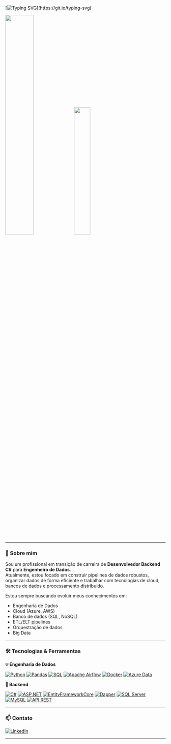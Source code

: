 [![Typing SVG](https://readme-typing-svg.herokuapp.com?font=Montserrat&weight=800&pause=1000&color=A456F7&center=false&vCenter=false&width=800&lines=Hygor+%7C+Data+Engineer;Seja+bem-vindo(a)+ao+meu+perfil+GitHub!)](https://git.io/typing-svg)

<div>
  <picture>
    <source srcset="https://github-readme-stats.vercel.app/api?username=HygorSX&show_icons=true&theme=midnight-purple"/>
    <img width="42%" src="https://github-readme-stats.vercel.app/api?username=HygorSX&show_icons=true" />
  </picture>
  <img width="32%" src="https://github-readme-stats.vercel.app/api/top-langs/?username=HygorSX&layout=compact&theme=midnight-purple" />
</div>

---

### 🚀 Sobre mim

Sou um profissional em transição de carreira de **Desenvolvedor Backend C#** para **Engenheiro de Dados**.  
Atualmente, estou focado em construir pipelines de dados robustos, organizar dados de forma eficiente e trabalhar com tecnologias de cloud, bancos de dados e processamento distribuído.

Estou sempre buscando evoluir meus conhecimentos em:
- Engenharia de Dados
- Cloud (Azure, AWS)
- Banco de dados (SQL, NoSQL)
- ETL/ELT pipelines
- Orquestração de dados
- Big Data

---

### 🛠️ Tecnologias & Ferramentas

**💡 Engenharia de Dados**

[![Python](https://img.shields.io/badge/-Python-512BD4?style=for-the-badge&logo=python&logoColor=white)](https://www.python.org/)
[![Pandas](https://img.shields.io/badge/-Pandas-512BD4?style=for-the-badge&logo=pandas&logoColor=white)](https://pandas.pydata.org/)
[![SQL](https://img.shields.io/badge/-SQL-512BD4?style=for-the-badge&logo=sqlite&logoColor=white)]()
[![Apache Airflow](https://img.shields.io/badge/-Airflow-512BD4?style=for-the-badge&logo=apache-airflow&logoColor=white)]()
[![Docker](https://img.shields.io/badge/-Docker-512BD4?style=for-the-badge&logo=docker&logoColor=white)](https://www.docker.com/)
[![Azure Data](https://img.shields.io/badge/-Azure_Data_Services-512BD4?style=for-the-badge&logo=microsoft-azure&logoColor=white)]()

**🧱 Backend**

[![C#](https://img.shields.io/badge/-C%23-512BD4?style=for-the-badge&logo=c-sharp&logoColor=white)]()
[![ASP.NET](https://img.shields.io/badge/-ASP.NET-512BD4?style=for-the-badge&logo=.net&logoColor=white)]()
[![EntityFrameworkCore](https://img.shields.io/badge/-Entity_Framework_Core-512BD4?style=for-the-badge&logo=.net&logoColor=white)]()
[![Dapper](https://img.shields.io/badge/-Dapper-512BD4?style=for-the-badge&labelColor=512BD4)]()
[![SQL Server](https://img.shields.io/badge/-SQL_Server-512BD4?style=for-the-badge&logo=microsoft-sql-server&logoColor=white)]()
[![MySQL](https://img.shields.io/badge/-MySQL-512BD4?style=for-the-badge&logo=mysql&logoColor=white)]()
[![API REST](https://img.shields.io/badge/-API_REST-512BD4?style=for-the-badge&logo=postman&logoColor=white)]()

---

### 📫 Contato

[![LinkedIn](https://img.shields.io/badge/-LinkedIn-512BD4?style=for-the-badge&logo=linkedin&logoColor=white)](https://www.linkedin.com/in/hygor-dev-backend/)

---


